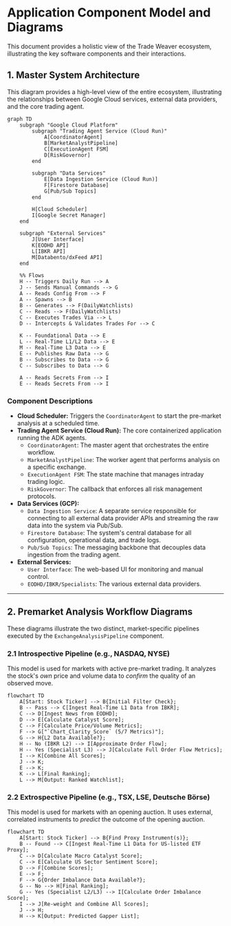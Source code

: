 # Application Component Model and Diagrams

This document provides a holistic view of the Trade Weaver ecosystem, illustrating the key software components and their interactions.

## 1. Master System Architecture

This diagram provides a high-level view of the entire ecosystem, illustrating the relationships between Google Cloud services, external data providers, and the core trading agent.

```mermaid
graph TD
    subgraph "Google Cloud Platform"
        subgraph "Trading Agent Service (Cloud Run)"
            A[CoordinatorAgent]
            B[MarketAnalystPipeline]
            C[ExecutionAgent FSM]
            D[RiskGovernor]
        end

        subgraph "Data Services"
            E[Data Ingestion Service (Cloud Run)]
            F[Firestore Database]
            G[Pub/Sub Topics]
        end

        H[Cloud Scheduler]
        I[Google Secret Manager]
    end

    subgraph "External Services"
        J[User Interface]
        K[EODHD API]
        L[IBKR API]
        M[Databento/dxFeed API]
    end

    %% Flows
    H -- Triggers Daily Run --> A
    J -- Sends Manual Commands --> G
    A -- Reads Config From --> F
    A -- Spawns --> B
    B -- Generates --> F(DailyWatchlists)
    C -- Reads --> F(DailyWatchlists)
    C -- Executes Trades Via --> L
    D -- Intercepts & Validates Trades For --> C
    
    K -- Foundational Data --> E
    L -- Real-Time L1/L2 Data --> E
    M -- Real-Time L3 Data --> E
    E -- Publishes Raw Data --> G
    B -- Subscribes to Data --> G
    C -- Subscribes to Data --> G

    A -- Reads Secrets From --> I
    E -- Reads Secrets From --> I

```

### Component Descriptions

*   **Cloud Scheduler:** Triggers the `CoordinatorAgent` to start the pre-market analysis at a scheduled time.
*   **Trading Agent Service (Cloud Run):** The core containerized application running the ADK agents.
    *   `CoordinatorAgent`: The master agent that orchestrates the entire workflow.
    *   `MarketAnalystPipeline`: The worker agent that performs analysis on a specific exchange.
    *   `ExecutionAgent FSM`: The state machine that manages intraday trading logic.
    *   `RiskGovernor`: The callback that enforces all risk management protocols.
*   **Data Services (GCP):**
    *   `Data Ingestion Service`: A separate service responsible for connecting to all external data provider APIs and streaming the raw data into the system via Pub/Sub.
    *   `Firestore Database`: The system's central database for all configuration, operational data, and trade logs.
    *   `Pub/Sub Topics`: The messaging backbone that decouples data ingestion from the trading agent.
*   **External Services:**
    *   `User Interface`: The web-based UI for monitoring and manual control.
    *   `EODHD/IBKR/Specialists`: The various external data providers.

---

## 2. Premarket Analysis Workflow Diagrams

These diagrams illustrate the two distinct, market-specific pipelines executed by the `ExchangeAnalysisPipeline` component.

### 2.1 Introspective Pipeline (e.g., NASDAQ, NYSE)

This model is used for markets with active pre-market trading. It analyzes the stock's *own* price and volume data to *confirm* the quality of an observed move.

```mermaid
flowchart TD
    A[Start: Stock Ticker] --> B{Initial Filter Check};
    B -- Pass --> C[Ingest Real-Time L1 Data from IBKR];
    C --> D[Ingest News from EODHD];
    D --> E[Calculate Catalyst Score];
    C --> F[Calculate Price/Volume Metrics];
    F --> G["`Chart_Clarity_Score` (5/7 Metrics)"];
    G --> H{L2 Data Available?};
    H -- No (IBKR L2) --> I[Approximate Order Flow];
    H -- Yes (Specialist L3) --> J[Calculate Full Order Flow Metrics];
    I --> K[Combine All Scores];
    J --> K;
    E --> K;
    K --> L[Final Ranking];
    L --> M[Output: Ranked Watchlist];
```

### 2.2 Extrospective Pipeline (e.g., TSX, LSE, Deutsche Börse)

This model is used for markets with an opening auction. It uses external, correlated instruments to *predict* the outcome of the opening auction.

```mermaid
flowchart TD
    A[Start: Stock Ticker] --> B{Find Proxy Instrument(s)};
    B -- Found --> C[Ingest Real-Time L1 Data for US-listed ETF Proxy];
    C --> D[Calculate Macro Catalyst Score];
    C --> E[Calculate US Sector Sentiment Score];
    D --> F[Combine Scores];
    E --> F;
    F --> G{Order Imbalance Data Available?};
    G -- No --> H[Final Ranking];
    G -- Yes (Specialist L2/L3) --> I[Calculate Order Imbalance Score];
    I --> J[Re-weight and Combine All Scores];
    J --> H;
    H --> K[Output: Predicted Gapper List];
```
